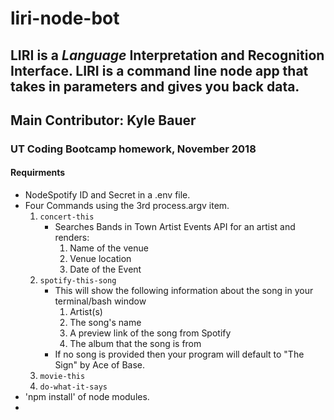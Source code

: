 # liri-node-bot
## LIRI is a _Language_ Interpretation and Recognition Interface. LIRI is a command line node app that takes in parameters and gives you back data.

## Main Contributor: Kyle Bauer

### UT Coding Bootcamp homework, November 2018
#### Requirments
* NodeSpotify ID and Secret in a .env file.
* Four Commands using the 3rd process.argv item.
  1. `concert-this`
     - Searches Bands in Town Artist Events API for an artist and renders:
       1. Name of the venue
       2. Venue location
       3. Date of the Event
  2. `spotify-this-song`
     - This will show the following information about the song in your terminal/bash window
       1. Artist(s)
       2. The song's name
       3. A preview link of the song from Spotify
       4. The album that the song is from
     - If no song is provided then your program will default to "The Sign" by Ace of Base.
  3. `movie-this`
  4. `do-what-it-says`
* 'npm install' of node modules.
*